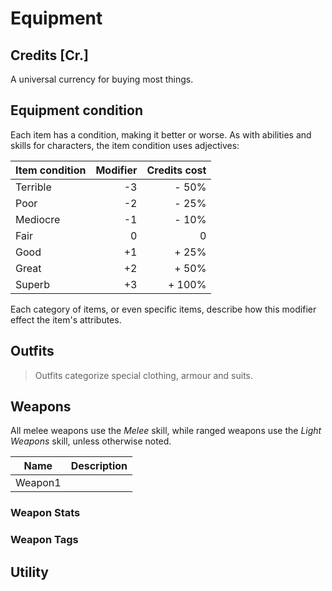 # Equipment

## Credits [Cr.]

A universal currency for buying most things.

## Equipment condition

Each item has a condition, making it better or worse. As with abilities and
skills for characters, the item condition uses adjectives:

| Item condition | Modifier | Credits cost |
|----------------|---------:|-------------:|
| Terrible       |       -3 |        - 50% |
| Poor           |       -2 |        - 25% |
| Mediocre       |       -1 |        - 10% |
| Fair           |        0 |            0 |
| Good           |       +1 |        + 25% |
| Great          |       +2 |        + 50% |
| Superb         |       +3 |       + 100% |

Each category of items, or even specific items, describe how this modifier
effect the item's attributes.

## Outfits

> Outfits categorize special clothing, armour and suits.

## Weapons

All melee weapons use the *Melee* skill, while ranged weapons use the *Light
Weapons* skill, unless otherwise noted.

| Name    | Description |
|---------|-------------|
| Weapon1 |             |

### Weapon Stats

### Weapon Tags

## Utility
